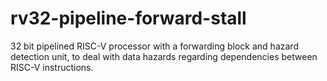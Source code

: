 # rv32-pipeline-forward-stall
32 bit pipelined RISC-V processor with a forwarding block and hazard detection unit, to deal with data hazards regarding dependencies between RISC-V instructions.
